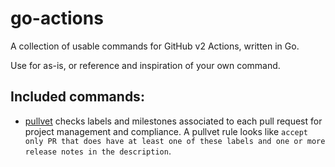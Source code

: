 # go-actions

A collection of usable commands for GitHub v2 Actions, written in Go. 

Use for as-is, or reference and inspiration of your own command.

## Included commands:

- [pullvet](https://github.com/variantdev/go-actions/tree/master/cmd/pullvet) checks labels and milestones associated to each pull request for project management and compliance.
   A pullvet rule looks like `accept only PR that does have at least one of these labels and one or more release notes in the description`.

